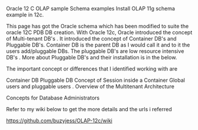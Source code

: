 Oracle 12 C OLAP sample Schema examples
Install OLAP 11g schema example in 12c.

This page has got the Oracle schema which has been modified to suite the oracle 12C PDB DB creation. With Oracle 12c, Oracle introduced the concept of Multi-tenant DB's . It introduced the concept of Container DB's and Pluggable DB's. Container DB is the parent DB as I would call it and to it the users add/pluggable DBs. The pluggable DB's are low resource intensive DB's . More about Pluggable DB's and their installation is in the below.

The important concept or differences that I identified working with are

Container DB
Pluggable DB
Concept of Session inside a Container
Global users and pluggable users .
Overview of the Multitenant Architecture

Concepts for Database Administrators

Refer to my wiki below to get the more details and the urls i referred 

https://github.com/buzyjess/OLAP-12c/wiki
